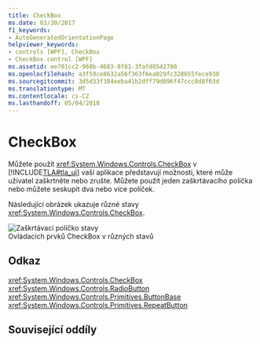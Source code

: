 ```yaml
---
title: CheckBox
ms.date: 03/30/2017
f1_keywords:
- AutoGeneratedOrientationPage
helpviewer_keywords:
- controls [WPF], CheckBox
- CheckBox control [WPF]
ms.assetid: ee701cc2-968b-4683-8f81-3fafd8542700
ms.openlocfilehash: a3f59ce8632a56f363f6ea029fc328655fece930
ms.sourcegitcommit: 3d5d33f384eeba41b2dff79d096f47ccc8d8f03d
ms.translationtype: MT
ms.contentlocale: cs-CZ
ms.lasthandoff: 05/04/2018
---
```

# <a name="checkbox"></a>CheckBox
Můžete použít <xref:System.Windows.Controls.CheckBox> v [!INCLUDE[TLA#tla_ui](../../../../includes/tlasharptla-ui-md.md)] vaší aplikace představují možnosti, které může uživatel zaškrtněte nebo zrušte. Můžete použít jeden zaškrtávacího políčka nebo můžete seskupit dva nebo více políček.  
  
 Následující obrázek ukazuje různé stavy <xref:System.Windows.Controls.CheckBox>.  
  
 ![Zaškrtávací políčko stavy](../../../../docs/framework/wpf/controls/media/ss-ctl-checkbox.png "SS_CTL_checkbox")  
Ovládacích prvků CheckBox v různých stavů  
  
## <a name="reference"></a>Odkaz  
 <xref:System.Windows.Controls.CheckBox>  
  <xref:System.Windows.Controls.RadioButton>  
  <xref:System.Windows.Controls.Primitives.ButtonBase>  
  <xref:System.Windows.Controls.Primitives.RepeatButton>  
  
## <a name="related-sections"></a>Související oddíly
